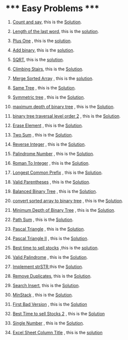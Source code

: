   # *** Easy Problems ***

  1. [Count and say](https://leetcode.com/problems/count-and-say), this is the [Solution](https://leetcode.com/problems/count-and-say/submissions/).
  2. [Length of the last word](https://leetcode.com/problems/length-of-last-word/), this is the [solution](https://github.com/MasmoudiOmar/leet-code-solutions/blob/master/easy/Length%20of%20the%20last%20word%20-%20easy.cpp).
  3. [Plus One](https://leetcode.com/problems/plus-one) , this is the [solution](https://github.com/MasmoudiOmar/leet-code-solutions/blob/master/easy/Plus%20one%20-easy.cpp).
  4. [Add binary](https://leetcode.com/problems/add-binary), this is the [solution](https://github.com/MasmoudiOmar/leet-code-solutions/blob/master/easy/add%20binary%20-easy.cpp).
  5. [SQRT](https://leetcode.com/problems/sqrtx), this is the [solution](https://github.com/MasmoudiOmar/leet-code-solutions/blob/master/easy/sqrt%20-easy.cpp).
  6. [Climbing Stairs](https://leetcode.com/problems/climbing-stairs), this is the [Solution](https://github.com/MasmoudiOmar/leet-code-solutions/blob/master/easy/Climbing%20Stairs.cc).
  7. [Merge Sorted Array](https://leetcode.com/problems/merge-sorted-array) , this is the [solution](https://github.com/MasmoudiOmar/leet-code-solutions/blob/master/easy/Merge%20arrays.cc).
  8. [Same Tree](https://leetcode.com/problems/same-tree/) , this is the [Solution](https://github.com/MasmoudiOmar/leet-code-solutions/blob/master/easy/Same%20Tree.cc).
  9. [Symmetric tree](https://leetcode.com/problems/same-tree/) , this is the [Solution](https://github.com/MasmoudiOmar/leet-code-solutions/blob/master/easy/Symmetric%20Tree.cc).
  10. [maximum depth of binary tree](https://leetcode.com/problems/maximum-depth-of-binary-tree) , this is the [Solution](https://github.com/MasmoudiOmar/leet-code-solutions/blob/master/easy/maximum-depth-of-binary-tree.cc).
  11. [binary tree traversal level order 2](https://leetcode.com/problems/binary-tree-level-order-traversal-ii) , this is the [Solution](https://github.com/MasmoudiOmar/leet-code-solutions/blob/master/easy/binary%20tree%20traversal%20level%20order.cc).
  12. [Erase Element](https://leetcode.com/problems/remove-element) , this is the [Solution](https://github.com/MasmoudiOmar/leet-code-solutions/blob/master/easy/Erase%20Element.cpp).
  13. [Two Sum](https://leetcode.com/problems/two-sum) , this is the [Solution](https://github.com/MasmoudiOmar/leet-code-solutions/blob/master/easy/two%20sum.cpp).
  14. [Reverse Integer](https://leetcode.com/problems/reverse-integer) , this is the [Solution](https://github.com/MasmoudiOmar/leet-code-solutions/blob/master/easy/Reverse-Integer-easy.cpp).
  15. [Palindrome Number](https://leetcode.com/problems/palindrome-number) , this is the [Solution](https://github.com/MasmoudiOmar/leet-code-solutions/blob/master/easy/ispalindrome.cpp).
  16. [Roman To Integer](https://leetcode.com/problems/roman-to-integer) , this is the [Solution](https://github.com/MasmoudiOmar/leet-code-solutions/blob/master/easy/Roman-to-integer-easy.cpp).
  17. [Longest Common Prefix](https://leetcode.com/problems/longest-common-prefix) , this is the [Solution](https://github.com/MasmoudiOmar/leet-code-solutions/blob/master/easy/LongestCommonPrefix-easy.cpp).
  18. [Valid Parentheses](https://leetcode.com/problems/valid-parentheses) , this is the [Solution](https://github.com/MasmoudiOmar/leet-code-solutions/blob/master/easy/ValidParentheses-easy.cpp).
  19. [Balanced Binary Tree](https://leetcode.com/problems/balanced-binary-tree) , this is the [Solution](https://github.com/MasmoudiOmar/leet-code-solutions/blob/master/easy/Balanced%20Binary%20Tree.cc).
  20. [convert sorted array to binary tree](https://leetcode.com/problems/convert-sorted-array-to-binary-search-tree/) , this is the [Solution](https://github.com/MasmoudiOmar/leet-code-solutions/blob/master/easy/Convert%20sorted%20array%20to%20binary%20tree.cc).
  21. [Minimum Depth of Binary Tree](https://leetcode.com/problems/minimum-depth-of-binary-tree/) , this is the [Solution](https://github.com/MasmoudiOmar/leet-code-solutions/blob/master/easy/Minimum%20Depth%20of%20Binary%20Tree.cc).
  22. [Path Sum](https://leetcode.com/problems/path-sum/) , this is the [Solution](https://github.com/MasmoudiOmar/leet-code-solutions/blob/master/easy/Path%20Sum.cc).
  23. [Pascal Triangle](https://leetcode.com/problems/pascals-triangle) , this is the [Solution](https://github.com/MasmoudiOmar/leet-code-solutions/blob/master/easy/Pascal%20Triangle.cc).
  24. [Pascal Triangle II](https://leetcode.com/problems/pascals-triangle-ii/) , this is the [Solution](https://github.com/MasmoudiOmar/leet-code-solutions/blob/master/easy/Pascal%20Triangle%20II.cc).
  25. [Best time to sell stocks](https://leetcode.com/problems/best-time-to-buy-and-sell-stock) ,this is the [solution](https://github.com/MasmoudiOmar/leet-code-solutions/blob/master/easy/Best%20Time%20To%20sell%20Stocks.cc).
  26. [Valid Palindrome](https://leetcode.com/problems/valid-palindrome/) , this is the [Solution](https://github.com/MasmoudiOmar/leet-code-solutions/blob/master/easy/Valid%20Palindrome.cc).

  27. [Implement strSTR](https://leetcode.com/problems/implement-strstr),this the [Solution](https://github.com/MasmoudiOmar/leet-code-solutions/blob/master/easy/implement%20strSTR%20-easy%20.cpp).

  28. [Remove Duplicates](https://leetcode.com/problems/remove-duplicates-from-sorted-array), this is the [Solution](https://github.com/MasmoudiOmar/leet-code-solutions/blob/master/easy/Remove-duplicates-easy.cpp).
  29. [Search Insert](https://leetcode.com/problems/search-insert-position), this is the [Solution](https://github.com/MasmoudiOmar/leet-code-solutions/blob/master/easy/searchInsert.cpp).
  30. [MinStack](https://leetcode.com/problems/min-stack) , this is the [Solution](https://github.com/MasmoudiOmar/leet-code-solutions/blob/master/easy/MinStack.cc).
  31. [First Bad Version](https://leetcode.com/problems/first-bad-version) , this is the [Solution](https://github.com/MasmoudiOmar/leet-code-solutions/blob/master/easy/First%20Bad%20Version.cc)
  32. [Best Time to sell Stocks 2](https://leetcode.com/problems/best-time-to-buy-and-sell-stock-ii) , this is the [Solution](https://github.com/MasmoudiOmar/leet-code-solutions/blob/master/easy/Best%20time%20to%20sell%20stocks%20II.cc)
  33. [Single Number](https://leetcode.com/problems/single-number) , this is the [Solution](https://github.com/MasmoudiOmar/leet-code-solutions/blob/master/easy/Single%20Number.cc).
  34. [Excel Sheet Column Title](https://leetcode.com/problems/excel-sheet-column-title/) , this is the [solution](https://github.com/MasmoudiOmar/leet-code-solutions/blob/master/easy/Excel%20Sheet%20Column%20Title.cc)
